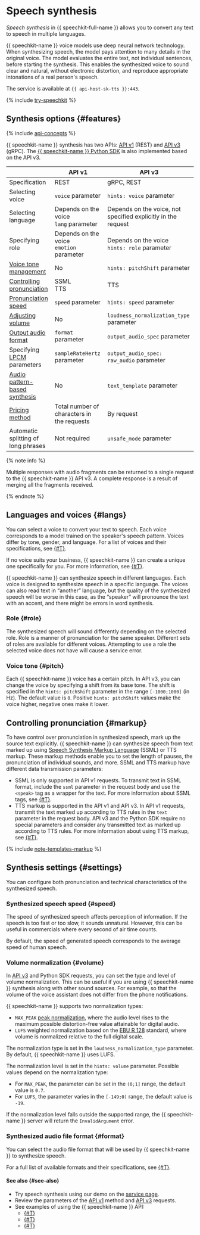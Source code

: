 # Speech synthesis

_Speech synthesis_ in {{ speechkit-full-name }} allows you to convert any text to speech in multiple languages.

{{ speechkit-name }} voice models use deep neural network technology. When synthesizing speech, the model pays attention to many details in the original voice. The model evaluates the entire text, not individual sentences, before starting the synthesis. This enables the synthesized voice to sound clear and natural, without electronic distortion, and reproduce appropriate intonations of a real person's speech.

The service is available at `{{ api-host-sk-tts }}:443`.


{% include [try-speechkit](../../_includes/speechkit/try-speechkit.md) %}



## Synthesis options {#features}


{% include [api-concepts](../../_includes/speechkit/api-concepts.md) %}

{{ speechkit-name }} synthesis has two APIs: [API v1](request.md) (REST) and [API v3](../tts-v3/api-ref/grpc/) (gRPC). The [{{ speechkit-name }} Python SDK](../sdk/python/index.md) is also implemented based on the API v3.

|                                                    | API v1 | API v3                                      |
|----------------------------------------------------|---|---------------------------------------------|
| Specification                                       | REST | gRPC, REST                                       |
| Selecting voice                                       | `voice` parameter | `hints: voice` parameter                      |
| Selecting language                                        | Depends on the voice </br>`lang` parameter | Depends on the voice, not specified explicitly in the request |
| Specifying role                                     | Depends on the voice </br>`emotion` parameter | Depends on the voice </br>`hints: role` parameter |
| [Voice tone management](#pitch)               | No | `hints: pitchShift` parameter |
| [Controlling pronunciation](#markup)                | SSML </br> TTS | TTS                                         |
| [Pronunciation speed](#speed)                    | `speed` parameter | `hints: speed` parameter                      |
| [Adjusting volume](#volume)                     | No | `loudness_normalization_type` parameter      |
| [Output audio format](#format)            | `format` parameter | `output_audio_spec` parameter                |
| Specifying [LPCM](../formats.md#lpcm) parameters      | `sampleRateHertz` parameter | `output_audio_spec: raw_audio` parameter|
| [Audio pattern-based synthesis](templates.md)            | No | `text_template` parameter                   |
| [Pricing method](../pricing.md#rules-tts)      | Total number of characters in the requests | By request   |
| Automatic splitting of long phrases              | Not required | `unsafe_mode` parameter  |


{% note info %}

Multiple responses with audio fragments can be returned to a single request to the {{ speechkit-name }} API v3. A complete response is a result of merging all the fragments received.

{% endnote %}

## Languages and voices {#langs}

You can select a voice to convert your text to speech. Each voice corresponds to a model trained on the speaker's speech pattern. Voices differ by tone, gender, and language. For a list of voices and their specifications, see [{#T}](voices.md).

If no voice suits your business, {{ speechkit-name }} can create a unique one specifically for you. For more information, see [{#T}](brand-voice/index.md).

{{ speechkit-name }} can synthesize speech in different languages. Each voice is designed to synthesize speech in a specific language. The voices can also read text in <q>another</q> language, but the quality of the synthesized speech will be worse in this case, as the <q>speaker</q> will pronounce the text with an accent, and there might be errors in word synthesis.

### Role {#role}

The synthesized speech will sound differently depending on the selected role. Role is a manner of pronunciation for the same speaker. Different sets of roles are available for different voices. Attempting to use a role the selected voice does not have will cause a service error.

### Voice tone {#pitch}

Each {{ speechkit-name }} voice has a certain pitch. In API v3, you can change the voice by specifying a shift from its base tone. The shift is specified in the `hints: pitchShift` parameter in the range `[-1000;1000]` (in Hz). The default value is `0`. Positive `hints: pitchShift` values make the voice higher, negative ones make it lower.

## Controlling pronunciation {#markup}

To have control over pronunciation in synthesized speech, mark up the source text explicitly. {{ speechkit-name }} can synthesize speech from text marked up using [Speech Synthesis Markup Language](https://en.wikipedia.org/wiki/Speech_Synthesis_Markup_Language) (SSML) or TTS markup. These markup methods enable you to set the length of pauses, the pronunciation of individual sounds, and more. SSML and TTS markup have different data transmission parameters:

* SSML is only supported in API v1 requests. To transmit text in SSML format, include the `ssml` parameter in the request body and use the `<speak>` tag as a wrapper for the text. For more information about SSML tags, see [{#T}](markup/ssml.md).
* TTS markup is supported in the API v1 and API v3. In API v1 requests, transmit the text marked up according to TTS rules in the `text` parameter in the request body. API v3 and the Python SDK require no special parameters and consider any transmitted text as marked up according to TTS rules. For more information about using TTS markup, see [{#T}](markup/tts-markup.md).

{% include [note-templates-markup](../../_includes/speechkit/note-templates-markup.md) %}

## Synthesis settings {#settings}

You can configure both pronunciation and technical characteristics of the synthesized speech.

### Synthesized speech speed {#speed}

The speed of synthesized speech affects perception of information. If the speech is too fast or too slow, it sounds unnatural. However, this can be useful in commercials where every second of air time counts.

By default, the speed of generated speech corresponds to the average speed of human speech.

### Volume normalization {#volume}

In [API v3](../tts-v3/api-ref/grpc/index.md) and Python SDK requests, you can set the type and level of volume normalization. This can be useful if you are using {{ speechkit-name }} synthesis along with other sound sources. For example, so that the volume of the voice assistant does not differ from the phone notifications.

{{ speechkit-name }} supports two normalization types:
* `MAX_PEAK` [peak normalization](https://en.wikipedia.org/wiki/Audio_normalization#Peak_normalization), where the audio level rises to the maximum possible distortion-free value attainable for digital audio.
* `LUFS` weighted normalization based on the [EBU R 128](https://en.wikipedia.org/wiki/EBU_R_128) standard, where volume is normalized relative to the full digital scale.

The normalization type is set in the `loudness_normalization_type` parameter. By default, {{ speechkit-name }} uses LUFS.

The normalization level is set in the `hints: volume` parameter. Possible values depend on the normalization type:
* For `MAX_PEAK`, the parameter can be set in the `(0;1]` range, the default value is `0.7`.
* For `LUFS`, the parameter varies in the `[-149;0)` range, the default value is `-19`.

If the normalization level falls outside the supported range, the {{ speechkit-name }} server will return the `InvalidArgument` error.

### Synthesized audio file format {#format}

You can select the audio file format that will be used by {{ speechkit-name }} to synthesize speech.

For a full list of available formats and their specifications, see [{#T}](../formats.md).

#### See also {#see-also}

* Try speech synthesis using our demo on the [service page](/services/speechkit#demo).
* Review the parameters of the [API v1](request.md) method and [API v3](../tts-v3/api-ref/grpc/) requests.
* See examples of using the {{ speechkit-name }} API:
  * [{#T}](api/tts-ogg.md)
  * [{#T}](api/tts-wav.md)
  * [{#T}](api/tts-ssml.md)

